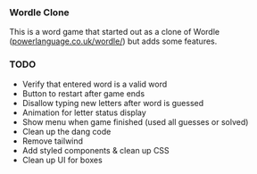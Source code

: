 
### Wordle Clone

This is a word game that started out as a clone of Wordle ([powerlanguage.co.uk/wordle/](https://www.powerlanguage.co.uk/wordle/)) but adds some features.

### TODO

- Verify that entered word is a valid word
- Button to restart after game ends
- Disallow typing new letters after word is guessed
- Animation for letter status display
- Show menu when game finished (used all guesses or solved)
- Clean up the dang code
- Remove tailwind
- Add styled components & clean up CSS
- Clean up UI for boxes
